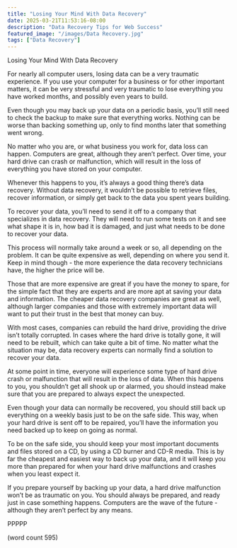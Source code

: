 ```yaml
---
title: "Losing Your Mind With Data Recovery"
date: 2025-03-21T11:53:16-08:00
description: "Data Recovery Tips for Web Success"
featured_image: "/images/Data Recovery.jpg"
tags: ["Data Recovery"]
---
```


Losing Your Mind With Data Recovery

For nearly all computer users, losing data can be a very traumatic experience.  If you use your computer for a business or for other important matters, it can be very stressful and very traumatic to lose everything you have worked months, and possibly even years to build.

Even though you may back up your data on a periodic basis, you’ll still need to check the backup to make sure that everything works.  Nothing can be worse than backing something up, only to find months later that something went wrong.

No matter who you are, or what business you work for, data loss can happen.  Computers are great, although they aren’t perfect.  Over time, your hard drive can crash or malfunction, which will result in the loss of everything you have stored on your computer.

Whenever this happens to you, it’s always a good thing there’s data recovery.  Without data recovery, it wouldn’t be possible to retrieve files, recover information, or simply get back to the data you spent years building.

To recover your data, you’ll need to send it off to a company that specializes in data recovery.  They will need to run some tests on it and see what shape it is in, how bad it is damaged, and just what needs to be done to recover your data.  

This process will normally take around a week or so, all depending on the problem. It can be quite expensive as well, depending on where you send it.  Keep in mind though - the more experience the data recovery technicians have, the higher the price will be.

Those that are more expensive are great if you have the money to spare, for the simple fact that they are experts and are more apt at saving your data and information.  The cheaper data recovery companies are great as well, although larger companies and those with extremely important data will want to put their trust in the best that money can buy.

With most cases, companies can rebuild the hard drive, providing the drive isn’t totally corrupted.  In cases where the hard drive is totally gone, it will need to be rebuilt, which can take quite a bit of time.  No matter what the situation may be, data recovery experts can normally find a solution to recover your data.

At some point in time, everyone will experience some type of hard drive crash or malfunction that will result in the loss of data.  When this happens to you, you shouldn’t get all shook up or alarmed, you should instead make sure that you are prepared to always expect the unexpected.  

Even though your data can normally be recovered, you should still back up everything on a weekly basis just to be on the safe side.  This way, when your hard drive is sent off to be repaired, you’ll have the information you need backed up to keep on going as normal.

To be on the safe side, you should keep your most important documents and files stored on a CD, by using a CD burner and CD-R media.  This is by far the cheapest and easiest way to back up your data, and it will keep you more than prepared for when your hard drive malfunctions and crashes when you least expect it.

If you prepare yourself by backing up your data, a hard drive malfunction won’t be as traumatic on you.  You should always be prepared, and ready just in case something happens.  Computers are the wave of the future - although they aren’t perfect by any means.

PPPPP

(word count 595)
